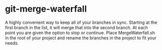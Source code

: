 # git-merge-waterfall
A highly convenient way to keep all of your branches in sync. Starting at the first branch in the list, it will merge that into the second branch. At each point you are given the option to stop or continue. Place MergeWaterfall.sh in the root of your project and rename the branches in the project to fit your needs.
